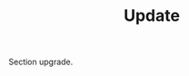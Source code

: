 ﻿---
layout: page

title: Update
breadcrumb: Update

meta: Update
logo: update.png
og: img/update.jpg

lang: en
ref: update
---

Section upgrade.
